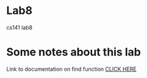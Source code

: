 # Lab8
cs141 lab8

# Some notes about this lab

Link to documentation on find function [CLICK HERE](https://www.geeksforgeeks.org/string-find-in-cpp/)
